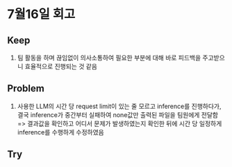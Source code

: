 # 7월16일 회고

## Keep
1. 팀 활동을 하며 끊임없이 의사소통하여 필요한 부분에 대해 바로 피드백을 주고받으니 효율적으로 진행되는 것 같음


## Problem
1. 사용한 LLM의 시간 당 request limit이 있는 줄 모르고 inference를 진행하다가, 결국 inference가 중간부터 실패하여 none값만 출력된 파일을 팀원에게 전달함 => 결과값을 확인하고 어디서 문제가 발생하였는지 확인한 뒤에 시간 당 일정하게 inference를 수행하게 수정하였음


## Try